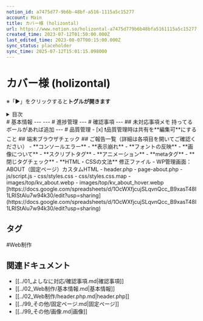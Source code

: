 ```yaml
---
notion_id: a7475d77-9b6b-48bf-a516-1115a5c15277
account: Main
title: カバー様 (holizontal)
url: https://www.notion.so/holizontal-a7475d779b6b48bfa5161115a5c15277
created_time: 2023-07-12T01:50:00.000Z
last_edited_time: 2023-08-07T00:15:00.000Z
sync_status: placeholder
sync_time: 2025-07-12T15:01:15.098000
---
```

# カバー様 (holizontal)

  ※「▶︎」をクリックすると**トグルが開きます**
  <details>
  <summary>目次</summary>
  </details>
  # 基本情報
  ---
  ---
  # 進捗管理
  ---
  # 確認事項
  ---
  ## 未対応事項メモ
  持ってるボールがあれば追加
  ---
  # 品質管理
  - [x] ❗️品質管理時は共有を**編集可**にすること
  ## 端末ブラウザチェック
  ## ご報告一覧（詳細は各項目を開いてご確認ください）
  - **コンソールエラー**
  - **表示崩れ**
  - **フォントの反映**
  - **画像について**
  - **スクリプトタグ**
  - **アニメーション**
  - **metaタグ**
  - **閉じタグチェック**
  - **HTML・CSSの文法**
  修正ファイル
  - WP管理画面：ABOUT（固定ページ）カスタムHTML
  - header.php
  - page-about.php
  - js/script.js
  - css/styles.css
  - css/styles.css.map
  - images/top/kv_about.webp
  - images/top/kv_about_hover.webp
[https://docs.google.com/spreadsheets/d/1OcWXfjcujSLqvnQcc_B9xasT48I1LRIStAlu7w94k30/edit?usp=sharing](https://docs.google.com/spreadsheets/d/1OcWXfjcujSLqvnQcc_B9xasT48I1LRIStAlu7w94k30/edit?usp=sharing)

## タグ

#Web制作 

## 関連ドキュメント

- [[../01_よしなに対応/確認事項.md|確認事項]]
- [[../02_Web制作/基本情報.md|基本情報]]
- [[../02_Web制作/header.php.md|header.php]]
- [[../99_その他/固定ページ.md|固定ページ]]
- [[../99_その他/画像.md|画像]]

